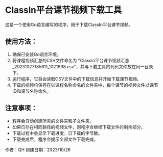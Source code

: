# ClassIn平台课节视频下载工具

这是一个使用Go语言编写的程序，用于下载ClassIn平台课节视频。

## 使用方法：
1. 确保已安装Go语言环境。
2. 将课程视频汇总的CSV文件命名为 "ClassIn平台课节视频汇总_20231027185611_1021998.csv"，并与下载工具的代码文件放在同一目录下。
3. 运行程序，它将会读取CSV文件中的下载信息并开始下载课节视频。
4. 下载的视频将保存在以课程名称命名的文件夹中，每个课节的视频文件以课节ID和课节名称命名。

## 注意事项：
- 程序会自动创建所需的文件夹和子文件夹。
- 如果已存在相同路径的视频文件，则程序会继续下载文件的剩余部分。
- 下载过程中会显示下载进度，已下载的字节数。
- 下载完成后，程序会提示全部文件下载完成。

作者：QH
创建日期：2023/10/26
